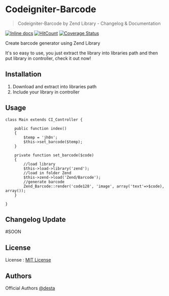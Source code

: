 # Codeigniter-Barcode


> Codeigniter-Barcode by Zend Library - Changelog & Documentation


[![Inline docs](http://inch-ci.org/github/desta88/Codeigniter-Barcode.svg?branch=master)](http://inch-ci.org/github/desta88/Codeigniter-Barcode) 
[![HitCount](http://hits.dwyl.com/desta88/Codeigniter-Barcode.svg)](http://hits.dwyl.com/desta88/Codeigniter-Barcode)
[![Coverage Status](https://coveralls.io/repos/github/desta88/Codeigniter-Barcode/badge.svg?branch=master)](https://coveralls.io/github/desta88/Codeigniter-Barcode?branch=master)


Create barcode generator using Zend Library

It's so easy to use, you just extract the library into libraries path and then put library in controller, check it out now!




Installation
------------
1. Download and extract into libraries path<br>
2. Include your library in controller




Usage
------------
```
class Main extends CI_Controller {

	public function index()
	{
		$temp = 'jh0n';
		$this->set_barcode($temp);
	}
	
	private function set_barcode($code)
	{
		//load library
		$this->load->library('zend');
		//load in folder Zend
		$this->zend->load('Zend/Barcode');
		//generate barcode
		Zend_Barcode::render('code128', 'image', array('text'=>$code), array());
	}
	
}
```


Changelog Update 
----------------
#SOON




License
------------
License : [MIT License](http://opensource.org/licenses/mit-license.html)

Authors
------------
Official Authors [@desta](https://mdcreative.id/)
